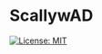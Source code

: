# ScallywAD

[![License: MIT](https://img.shields.io/badge/License-MIT-yellow.svg)](https://opensource.org/licenses/MIT)

